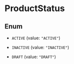 

# ProductStatus

## Enum


* `ACTIVE` (value: `"ACTIVE"`)

* `INACTIVE` (value: `"INACTIVE"`)

* `DRAFT` (value: `"DRAFT"`)




